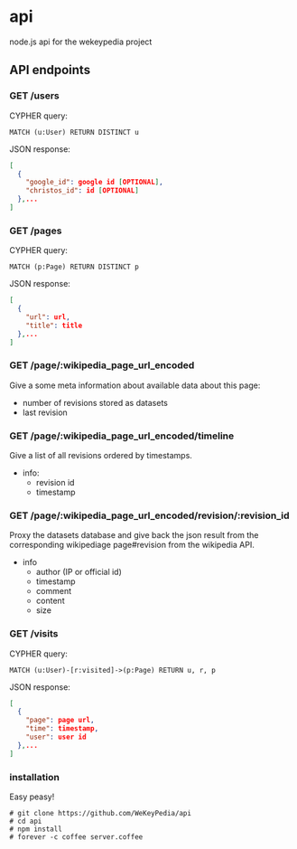 api
===

node.js api for the wekeypedia project


## API endpoints

### GET /users

CYPHER query:

```cypher
MATCH (u:User) RETURN DISTINCT u
```

JSON response:

```json
[
  {
    "google_id": google id [OPTIONAL],
    "christos_id": id [OPTIONAL]    
  },...
]
```

### GET /pages

CYPHER query:

```cypher
MATCH (p:Page) RETURN DISTINCT p
```

JSON response:

```json
[
  {
    "url": url,
    "title": title    
  },...
]
```

### GET /page/:wikipedia_page_url_encoded

Give a some meta information about available data about this page:

- number of revisions stored as datasets
- last revision

### GET /page/:wikipedia_page_url_encoded/timeline

Give a list of all revisions ordered by timestamps.

- info:
  - revision id
  - timestamp

### GET /page/:wikipedia_page_url_encoded/revision/:revision_id

Proxy the datasets database and give back the json result from the corresponding wikipediage page#revision from the wikipedia API.

- info
  - author (IP or official id)
  - timestamp
  - comment
  - content
  - size


### GET /visits

CYPHER query:

```cypher
MATCH (u:User)-[r:visited]->(p:Page) RETURN u, r, p
```

JSON response:

```json
[
  {
    "page": page url, 
    "time": timestamp, 
    "user": user id
  },...
]
```

### installation

Easy peasy!

```
# git clone https://github.com/WeKeyPedia/api
# cd api
# npm install
# forever -c coffee server.coffee
```
